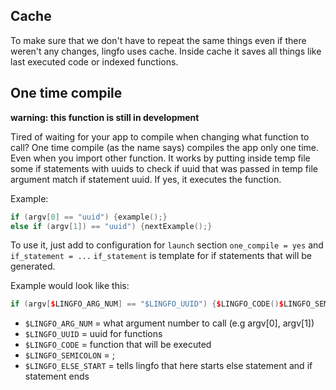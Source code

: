 ## Cache

To make sure that we don't have to repeat the same things even if there weren't any changes, lingfo uses cache. Inside cache it saves all things like last executed code or indexed functions.

## One time compile

**warning: this function is still in development**

Tired of waiting for your app to compile when changing what function to call? One time compile (as the name says) compiles the app only one time. Even when you import other function. It works by putting inside temp file some if statements with uuids to check if uuid that was passed in temp file argument match if statement uuid. If yes, it executes the function.

Example:

```cpp
if (argv[0] == "uuid") {example();}
else if (argv[1]) == "uuid") {nextExample();}
```

To use it, just add to configuration for `launch` section `one_compile = yes` and `if_statement = ...`
`if_statement` is template for if statements that will be generated.

Example would look like this:

```cpp
if (argv[$LINGFO_ARG_NUM] == "$LINGFO_UUID") {$LINGFO_CODE()$LINGFO_SEMICOLON} $LINGFO_ELSE_START else if (argv[$LINGFO_ARG_NUM] == "$LINGFO_UUID") {$LINGFO_CODE()$LINGFO_SEMICOLON}
```

- `$LINGFO_ARG_NUM` = what argument number to call (e.g argv[0], argv[1])
- `$LINGFO_UUID` = uuid for functions
- `$LINGFO_CODE` = function that will be executed
- `$LINGFO_SEMICOLON` = ;
- `$LINGFO_ELSE_START` = tells lingfo that here starts else statement and if statement ends
